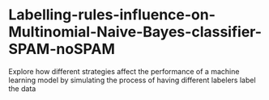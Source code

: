 # Labelling-rules-influence-on-Multinomial-Naive-Bayes-classifier-SPAM-noSPAM
Explore how different strategies affect the performance of a machine learning model by simulating the process of having different labelers label the data
